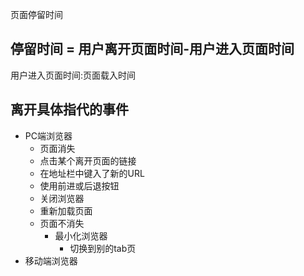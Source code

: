 页面停留时间

## 停留时间 = 用户离开页面时间-用户进入页面时间
用户进入页面时间:页面载入时间

## 离开具体指代的事件
* PC端浏览器
	* 页面消失
  	* 点击某个离开页面的链接
   * 在地址栏中键入了新的URL
   * 使用前进或后退按钮
   * 关闭浏览器
   * 重新加载页面
  * 页面不消失
  	* 最小化浏览器
		* 切换到别的tab页
* 移动端浏览器
